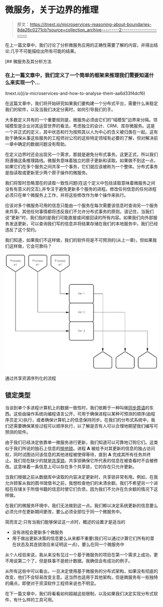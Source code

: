 # 微服务，关于边界的推理

> 原文：<https://itnext.io/microservices-reasoning-about-boundaries-8da26c0271cb?source=collection_archive---------2----------------------->

在上一篇文章中，我们讨论了分析微服务应用的正确性需要了解的内容，并得出结论:几乎不可能描绘出所有可能的结果。

[](/a-microservices-and-how-to-analyse-them-aa6d33f4dcf6) [## 微服务及其分析方法

### 在上一篇文章中，我们定义了一个简单的框架来推理我们需要知道什么来实现一个…

itnext.io](/a-microservices-and-how-to-analyse-them-aa6d33f4dcf6) 

在这篇文章中，我们将开始研究如果我们要构建一个分布式平台，需要什么来稳定我们的软件，以及当我们决定分离时，如何引导我们的手。

大多数定义共有的一个重要规则是，微服务必须由它们的“域模型”边界来分隔。领域模型是企业对其运营世界的看法，考虑独立的会计、CRM、库存微服务。这是一个非正式的定义，其中状态和行为按照其以人为中心的含义被归类在一起。这有助于确保从事这些服务的工程师对公司的这些特定领域有必要的了解，但对解决前一章中确定的数据问题没有帮助。

在定义边界时还会出现另一个需求，那就是避免分布式事务。这更正式，所以我们将遵循这条推理路线。微服务意味着独立的原子更新和读取。如果做不到这一点，如果它们在多个服务之间共享一个事务，它们就应该被称为一个整体。分布式事务是指读取或更新至少两个原子操作的微服务。

我们将暂时忽略潜在的读取一致性问题(在这个定义中包括读取意味着微服务之间没有有意义的交互),并专注于避免更新多个服务的进程。修改任何信息的任何进程必须只在单个微服务上工作，并将这些修改作为单个操作来执行。

应该对多个微服务可用的信息只能由一个服务在每次需要该信息时查询另一个服务来共享。其他任何事情都将违反我们不允许分布式事务的原则。请记住，当我们说“更新”时，我们指的是我们可能直接或间接回读的所有内容。如果我们向外部服务发送更新，可以查询我们写的信息并将结果存储在我们的本地服务中，我们已经违反了这个契约。

我们知道，如果我们不这样做，我们的软件将是不可预测的(从上一章)，但如果我们这样做，它会可靠吗？

![](img/97990ba587619df81fe82fcbe0014adc.png)

通过共享资源序列化的流程

## 锁定类型

当谈到单个多进程计算机上的数据一致性时，我们依赖于一种叫做[同步原语](https://en.wikipedia.org/wiki/Synchronization_(computer_science))的东西。这些由操作系统向编程语言公开，可用于确保进程以某种可预测的顺序(由程序员定义)执行，或者确保计算机上的信息保持同步。在我们的分布式系统中，我们还需要确保某些过程可以顺序执行，以了解是否有人可以合理地期望我们编写可预测的软件。

由于我们已经决定依靠单一微服务进行更新，我们知道可以可靠地订购它们。这类似于我们所说的独石上信息的[排他锁](https://en.wikipedia.org/wiki/Readers%E2%80%93writer_lock)。进程 **A** 被给予对其更新的信息的独占访问权，同时试图访问该信息的其他进程被使得等待，直到 **A** 完成其所有任务并终止。我们现在缺少的就是[共享锁](https://stackoverflow.com/questions/11837428/whats-the-difference-between-an-exclusive-lock-and-a-shared-lock)。共享锁确保它所代表的信息在被查看时不会被修改。这意味着一条信息上可以存在多个共享锁，它的存在只允许更新。

当我们根据之前从数据库中读取的内容决定更新时，共享锁非常有用。例如，在我允许顾客从我的图书馆借书之前，我想检查他们的未清余额。我们不希望另一个进程在存储关于所借书籍的信息时使它们负债，因为我们不允许在负余额的情况下这样做。

在我们的微服务环境中，我们无法做到这一点。我们赖以决定系统更新的信息要么必须允许在更新期间更改，要么必须全部位于同一个微服务中。

简而言之:只有当我们能够保证这一点时，概述的设置才是适当的

*   没有进程会更新多个微服务
*   用于做出更新决策的信息要么从来都不重要(我们可以通过计算它们所有的潜在状态及其连锁效应来证明这一点)，要么在同一个微服务中

从个人经验来说，我从来没有见过一个基于微服务的项目在第一个需求上成功，更不用说第二个了，但是轶事不是统计数据。我确信会有成功的例子。

从所有这些中可以看出，一旦决定使用基于微服务的分布式架构，如果没有彻底的改变，他们不会轻易改变主意。这当然也适用于其他架构，但是微服务有一些独特的痛点，即使对于资深软件工程师来说也不明显。

在下一篇文章中，我们将看看如何超越这些限制，以及如果我们决定实现分布式软件，有什么样的工具可用。